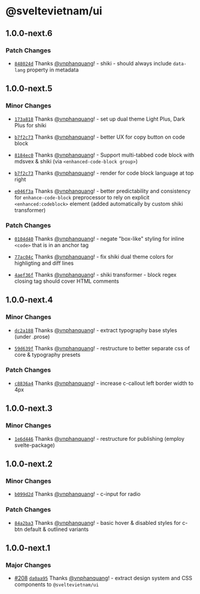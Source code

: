 # @sveltevietnam/ui

## 1.0.0-next.6

### Patch Changes

- [`848024d`](https://github.com/sveltevietnam/sveltevietnam.dev/commit/848024de7ea8a09f4d7ebc7299ab0e02043d21b7) Thanks [@vnphanquang](https://github.com/vnphanquang)! - shiki - should always include `data-lang` property in metadata

## 1.0.0-next.5

### Minor Changes

- [`173a818`](https://github.com/sveltevietnam/sveltevietnam.dev/commit/173a818eadcae1d933183a7e2293a3f540a8fdf9) Thanks [@vnphanquang](https://github.com/vnphanquang)! - set up dual theme Light Plus, Dark Plus for shiki

- [`b7f2c73`](https://github.com/sveltevietnam/sveltevietnam.dev/commit/b7f2c736156de4c5faec9d7984f43153c930b147) Thanks [@vnphanquang](https://github.com/vnphanquang)! - better UX for copy button on code block

- [`8184ec0`](https://github.com/sveltevietnam/sveltevietnam.dev/commit/8184ec0aabab496d77a1d889e9461de78b377c8a) Thanks [@vnphanquang](https://github.com/vnphanquang)! - Support multi-tabbed code block with mdsvex & shiki (via `<enhanced-code-block group>`)

- [`b7f2c73`](https://github.com/sveltevietnam/sveltevietnam.dev/commit/b7f2c736156de4c5faec9d7984f43153c930b147) Thanks [@vnphanquang](https://github.com/vnphanquang)! - render for code block language at top right

- [`e046f3a`](https://github.com/sveltevietnam/sveltevietnam.dev/commit/e046f3a12e97b49a9ac1257936599909bcc9d1c4) Thanks [@vnphanquang](https://github.com/vnphanquang)! - better predictability and consistency for `enhance-code-block` preprocessor to rely on explicit `<enhanced:codeblock>` element (added automatically by custom shiki transformer)

### Patch Changes

- [`0104d40`](https://github.com/sveltevietnam/sveltevietnam.dev/commit/0104d4074ba3036cf0187adaa30731444127ba4a) Thanks [@vnphanquang](https://github.com/vnphanquang)! - negate "box-like" styling for inline `<code>` that is in an anchor tag

- [`77ac04c`](https://github.com/sveltevietnam/sveltevietnam.dev/commit/77ac04cfb8f6528fddbb42782d903da8000ccdce) Thanks [@vnphanquang](https://github.com/vnphanquang)! - fix shiki dual theme colors for highligting and diff lines

- [`4aef36f`](https://github.com/sveltevietnam/sveltevietnam.dev/commit/4aef36f25de4ba9cda03810efbe6f700fab07b81) Thanks [@vnphanquang](https://github.com/vnphanquang)! - shiki transformer - block regex closing tag should cover HTML comments

## 1.0.0-next.4

### Minor Changes

- [`dc2a188`](https://github.com/sveltevietnam/sveltevietnam.dev/commit/dc2a188a8499f383ff9beae33aa9ff10152174c9) Thanks [@vnphanquang](https://github.com/vnphanquang)! - extract typography base styles (under .prose)

- [`59d639f`](https://github.com/sveltevietnam/sveltevietnam.dev/commit/59d639f5625083f42da90d5a1a2257d6f25039c0) Thanks [@vnphanquang](https://github.com/vnphanquang)! - restructure to better separate css of core & typography presets

### Patch Changes

- [`c8836a4`](https://github.com/sveltevietnam/sveltevietnam.dev/commit/c8836a4a959f41760dc031be1de721dbe3c7f25c) Thanks [@vnphanquang](https://github.com/vnphanquang)! - increase c-callout left border width to 4px

## 1.0.0-next.3

### Minor Changes

- [`1e6d446`](https://github.com/sveltevietnam/sveltevietnam.dev/commit/1e6d4469c5a0967f1715268f23fc01369023bbfd) Thanks [@vnphanquang](https://github.com/vnphanquang)! - restructure for publishing (employ svelte-package)

## 1.0.0-next.2

### Minor Changes

- [`b099d2d`](https://github.com/sveltevietnam/sveltevietnam.dev/commit/b099d2d0f77b0acb9ada670bf4b1b0617cc3d2b1) Thanks [@vnphanquang](https://github.com/vnphanquang)! - c-input for radio

### Patch Changes

- [`84a2ba3`](https://github.com/sveltevietnam/sveltevietnam.dev/commit/84a2ba3c149c6a80195fd11f1d8a66c538ad0d13) Thanks [@vnphanquang](https://github.com/vnphanquang)! - basic hover & disabled styles for c-btn default & outlined variants

## 1.0.0-next.1

### Major Changes

- [#208](https://github.com/sveltevietnam/sveltevietnam.dev/pull/208) [`da0aa95`](https://github.com/sveltevietnam/sveltevietnam.dev/commit/da0aa95281da20632a678b88d0a592990cf4d765) Thanks [@vnphanquang](https://github.com/vnphanquang)! - extract design system and CSS components to `@sveltevietnam/ui`
